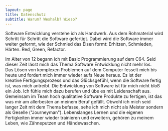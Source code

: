 ```yaml
---
layout: page
title: Datenschutz
subtitle: Warum? Weshalb? Wieso?
---
```


<p class="intro">Software Entwicklung verstehe ich als Handwerk. Aus dem Rohmaterial wird Schritt für Schritt die Software gefertigt. Dabei wird die Software immer weiter geformt, wie der Schmied das Eisen formt: Erhitzen, Schmieden, Härten. Red, Green, Refactor.</p><p>Im Alter von 12 begann ich mit Basic Programmierung auf dem C64. Seid dieser Zeit lässt mich das Thema Software Entwicklung nicht mehr los. Das Lösen von komplexen Problemen auf dem Computer fesselt mich bis heute und fordert mich immer wieder aufs Neue heraus. Es ist der kreative Fertigungsprozess und das Glücksgefühl, wenn die Software fertig ist, was mich antreibt. Die Entwicklung von Software ist für mich nicht bloß ein Job. Ich fühle mich dazu berufen und übe es mit Leidenschaft aus. Gemeinsam im Team hoch qualitative Software Produkte zu fertigen, ist das was mir am allerbesten an meinem Beruf gefällt. Obwohl ich mich seid langer Zeit mit dem Thema befasse, sehe ich mich nicht als Meister sondern als Geselle ("Journeyman"). Lebenslanges Lernen und die eigenen Fertigkeiten immer wieder trainieren und erweitern, gehören zu meinem Leben, wie Zähneputzen und Händewaschen.</p>